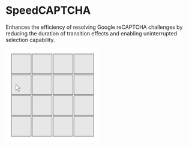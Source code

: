 # SpeedCAPTCHA
Enhances the efficiency of resolving Google reCAPTCHA challenges by reducing the duration of transition effects and enabling uninterrupted selection capability.

![Demonstration](https://github.com/Gamby-1791/SpeedCAPTCHA/blob/main/speedCAPTCHA.gif)
